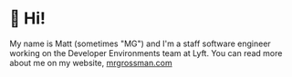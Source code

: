 # 👋 Hi!
My name is Matt (sometimes "MG") and I'm a staff software engineer working on the Developer Environments team at Lyft.
You can read more about me on my website, [mrgrossman.com](https://mrgrossman.com)
